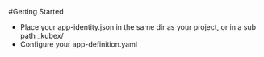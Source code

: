 #Getting Started
- Place your app-identity.json in the same dir as your project, or in a sub path _kubex/
- Configure your app-definition.yaml
